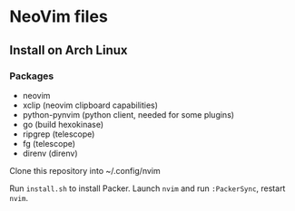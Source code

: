 # NeoVim files

## Install on Arch Linux

### Packages

- neovim
- xclip (neovim clipboard capabilities)
- python-pynvim (python client, needed for some plugins)
- go (build hexokinase)
- ripgrep (telescope)
- fg (telescope)
- direnv (direnv)

Clone this repository into
~/.config/nvim

Run `install.sh` to install Packer.
Launch `nvim` and run `:PackerSync`, restart `nvim`.
